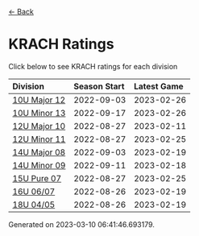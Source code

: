 [<- Back](../readme.md)
# KRACH Ratings
Click below to see KRACH ratings for each division

| Division | Season Start | Latest Game |
| :-- | :-- | :-- |
| [10U Major 12](10U-Major-12-ratings.md) | 2022-09-03 | 2023-02-26 |
| [10U Minor 13](10U-Minor-13-ratings.md) | 2022-09-17 | 2023-02-26 |
| [12U Major 10](12U-Major-10-ratings.md) | 2022-08-27 | 2023-02-11 |
| [12U Minor 11](12U-Minor-11-ratings.md) | 2022-08-27 | 2023-02-25 |
| [14U Major 08](14U-Major-08-ratings.md) | 2022-09-03 | 2023-02-19 |
| [14U Minor 09](14U-Minor-09-ratings.md) | 2022-09-11 | 2023-02-18 |
| [15U Pure 07](15U-Pure-07-ratings.md) | 2022-08-27 | 2023-02-25 |
| [16U 06/07](16U-0607-ratings.md) | 2022-08-26 | 2023-02-19 |
| [18U 04/05](18U-0405-ratings.md) | 2022-08-26 | 2023-02-19 |

Generated on 2023-03-10 06:41:46.693179.
